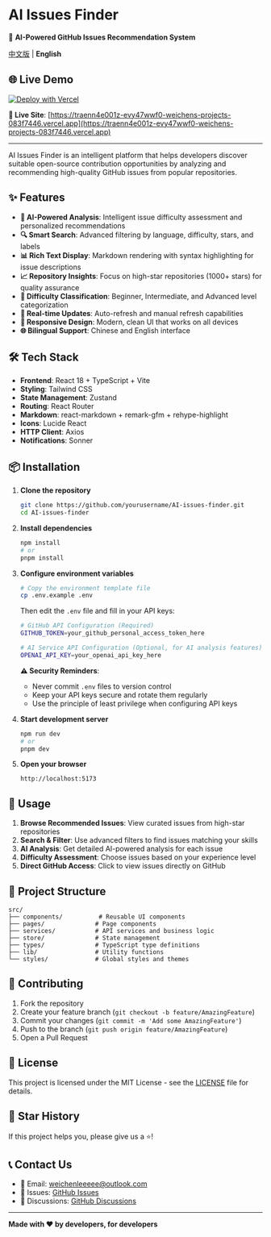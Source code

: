 # AI Issues Finder

🚀 **AI-Powered GitHub Issues Recommendation System**

[中文版](README.md) | **English**

## 🌐 Live Demo

[![Deploy with Vercel](https://vercel.com/button)](https://traenn4e001z-evy47wwf0-weichens-projects-083f7446.vercel.app)

**🔗 Live Site**: [https://traenn4e001z-evy47wwf0-weichens-projects-083f7446.vercel.app](https://traenn4e001z-evy47wwf0-weichens-projects-083f7446.vercel.app)

---

AI Issues Finder is an intelligent platform that helps developers discover suitable open-source contribution opportunities by analyzing and recommending high-quality GitHub issues from popular repositories.

## ✨ Features

- **🤖 AI-Powered Analysis**: Intelligent issue difficulty assessment and personalized recommendations
- **🔍 Smart Search**: Advanced filtering by language, difficulty, stars, and labels
- **📊 Rich Text Display**: Markdown rendering with syntax highlighting for issue descriptions
- **📈 Repository Insights**: Focus on high-star repositories (1000+ stars) for quality assurance
- **🎯 Difficulty Classification**: Beginner, Intermediate, and Advanced level categorization
- **🔄 Real-time Updates**: Auto-refresh and manual refresh capabilities
- **📱 Responsive Design**: Modern, clean UI that works on all devices
- **🌐 Bilingual Support**: Chinese and English interface

## 🛠️ Tech Stack

- **Frontend**: React 18 + TypeScript + Vite
- **Styling**: Tailwind CSS
- **State Management**: Zustand
- **Routing**: React Router
- **Markdown**: react-markdown + remark-gfm + rehype-highlight
- **Icons**: Lucide React
- **HTTP Client**: Axios
- **Notifications**: Sonner

## 📦 Installation

1. **Clone the repository**
   ```bash
   git clone https://github.com/yourusername/AI-issues-finder.git
   cd AI-issues-finder
   ```

2. **Install dependencies**
   ```bash
   npm install
   # or
   pnpm install
   ```

3. **Configure environment variables**
   ```bash
   # Copy the environment template file
   cp .env.example .env
   ```
   
   Then edit the `.env` file and fill in your API keys:
   ```bash
   # GitHub API Configuration (Required)
   GITHUB_TOKEN=your_github_personal_access_token_here
   
   # AI Service API Configuration (Optional, for AI analysis features)
   OPENAI_API_KEY=your_openai_api_key_here
   ```
   
   **⚠️ Security Reminders**:
   - Never commit `.env` files to version control
   - Keep your API keys secure and rotate them regularly
   - Use the principle of least privilege when configuring API keys

4. **Start development server**
   ```bash
   npm run dev
   # or
   pnpm dev
   ```

5. **Open your browser**
   ```
   http://localhost:5173
   ```

## 🎯 Usage

1. **Browse Recommended Issues**: View curated issues from high-star repositories
2. **Search & Filter**: Use advanced filters to find issues matching your skills
3. **AI Analysis**: Get detailed AI-powered analysis for each issue
4. **Difficulty Assessment**: Choose issues based on your experience level
5. **Direct GitHub Access**: Click to view issues directly on GitHub

## 📁 Project Structure

```
src/
├── components/          # Reusable UI components
├── pages/              # Page components
├── services/           # API services and business logic
├── store/              # State management
├── types/              # TypeScript type definitions
├── lib/                # Utility functions
└── styles/             # Global styles and themes
```

## 🤝 Contributing

1. Fork the repository
2. Create your feature branch (`git checkout -b feature/AmazingFeature`)
3. Commit your changes (`git commit -m 'Add some AmazingFeature'`)
4. Push to the branch (`git push origin feature/AmazingFeature`)
5. Open a Pull Request

## 📄 License

This project is licensed under the MIT License - see the [LICENSE](LICENSE) file for details.

## 🌟 Star History

If this project helps you, please give us a ⭐️!

## 📞 Contact Us

- 📧 Email: weichenleeeee@outlook.com
- 🐛 Issues: [GitHub Issues](https://github.com/weichenleeeee123/AI-issues-finder/issues)
- 💬 Discussions: [GitHub Discussions](https://github.com/weichenleeeee123/AI-issues-finder/discussions)

---

**Made with ❤️ by developers, for developers**